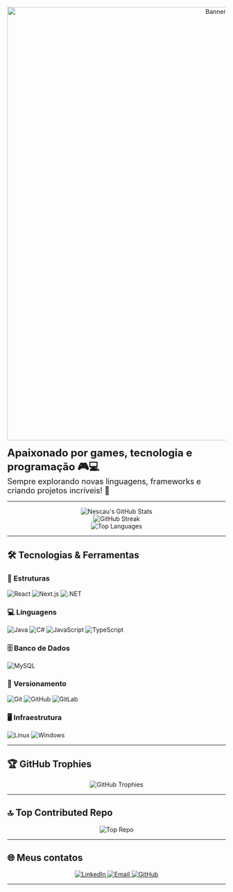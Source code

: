 <!-- 🎮 Nescau's GitHub Profile - Banner animado -->
<p align="center">
  <img src="https://i.pinimg.com/originals/f9/b8/8d/f9b88deeae101d6a8572063bb63c286e.gif" alt="Banner Nescau" width="1000"/>
</p>

<span style="font-size:24px; font-weight:bold;">
  Apaixonado por <strong>games, tecnologia e programação</strong> 🎮💻
</span><br/>
<span style="font-size:18px;">
  Sempre explorando novas linguagens, frameworks e criando projetos incríveis! 🚀
</span>


---

<!-- GitHub Stats centralizados -->
<p align="center">
  <img src="https://github-readme-stats.vercel.app/api?username=JChagasS&show_icons=true&theme=github_dark&include_all_commits=true&count_private=true" alt="Nescau's GitHub Stats"/><br/>
  <img src="https://nirzak-streak-stats.vercel.app/?user=JChagasS&theme=github_dark" alt="GitHub Streak"/><br/>
  <img src="https://github-readme-stats.vercel.app/api/top-langs/?username=JChagasS&layout=compact&theme=github_dark" alt="Top Languages"/>
</p>

---

## 🛠 Tecnologias & Ferramentas

### 🚀 Estruturas
![React](https://img.shields.io/badge/React-20232A?style=for-the-badge&logo=react&logoColor=61DAFB)
![Next.js](https://img.shields.io/badge/Next.js-000000?style=for-the-badge&logo=nextdotjs&logoColor=white)
![.NET](https://img.shields.io/badge/.NET-512BD4?style=for-the-badge&logo=dotnet&logoColor=white)

### 💻 Linguagens
![Java](https://img.shields.io/badge/Java-ED8B00?style=for-the-badge&logo=openjdk&logoColor=white)
![C#](https://img.shields.io/badge/C%23-239120?style=for-the-badge&logo=c-sharp&logoColor=white)
![JavaScript](https://img.shields.io/badge/JavaScript-F7DF1E?style=for-the-badge&logo=javascript&logoColor=black)
![TypeScript](https://img.shields.io/badge/TypeScript-007ACC?style=for-the-badge&logo=typescript&logoColor=white)

### 🗄 Banco de Dados
![MySQL](https://img.shields.io/badge/MySQL-005C84?style=for-the-badge&logo=mysql&logoColor=white)

### 🔧 Versionamento
![Git](https://img.shields.io/badge/GIT-E44C30?style=for-the-badge&logo=git&logoColor=white)
![GitHub](https://img.shields.io/badge/GitHub-181717?style=for-the-badge&logo=github&logoColor=white)
![GitLab](https://img.shields.io/badge/GitLab-FCA121?style=for-the-badge&logo=gitlab&logoColor=white)

### 🖥 Infraestrutura
![Linux](https://img.shields.io/badge/Linux-FCC624?style=for-the-badge&logo=linux&logoColor=black)
![Windows](https://img.shields.io/badge/Windows-0078D6?style=for-the-badge&logo=windows&logoColor=white)

---

## 🏆 GitHub Trophies
<p align="center">
  <img src="https://github-profile-trophy.vercel.app/?username=JChagasS&theme=radical&no-frame=false&no-bg=false&margin-w=4" alt="GitHub Trophies"/>
</p>

---

## 🔝 Top Contributed Repo
<p align="center">
  <img src="https://github-contributor-stats.vercel.app/api?username=JChagasS&limit=5&theme=github_dark&combine_all_yearly_contributions=true" alt="Top Repo"/>
</p>

---

## 🌐 Meus contatos
<p align="center">
  <a href="https://www.linkedin.com/in/seu-linkedin/">
    <img src="https://img.shields.io/badge/LinkedIn-blue?style=for-the-badge&logo=linkedin&logoColor=white" alt="LinkedIn"/>
  </a>
  
  <a href="mailto:jessicachagasjf1@gmail.com">
    <img src="https://img.shields.io/badge/Email-D14836?style=for-the-badge&logo=gmail&logoColor=white" alt="Email"/>
  </a>
  
  <a href="https://github.com/JChagasS">
    <img src="https://img.shields.io/badge/GitHub-black?style=for-the-badge&logo=github&logoColor=white" alt="GitHub"/>
  </a>
</p>


---



<!-- Proudly created with GPRM ( https://gprm.itsvg.in ) -->

